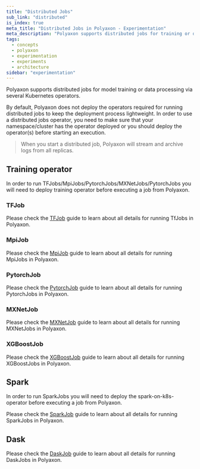```yaml
---
title: "Distributed Jobs"
sub_link: "distributed"
is_index: true
meta_title: "Distributed Jobs in Polyaxon - Experimentation"
meta_description: "Polyaxon supports distributed jobs for training or data processing via TF-Job, MPI-Job, Pytorch-Job, Spark-Job, Dask-Job."
tags:
  - concepts
  - polyaxon
  - experimentation
  - experiments
  - architecture
sidebar: "experimentation"
---
```


Polyaxon supports distributed jobs for model training or data processing via several Kubernetes operators.

By default, Polyaxon does not deploy the operators required for running distributed jobs to keep the deployment process lightweight.
In order to use a distributed jobs operator, you need to make sure that your namespace/cluster has the operator deployed
or you should deploy the operator(s) before starting an execution.

> When you start a distributed job, Polyaxon will stream and archive logs from all replicas.

## Training operator

In order to run TFJobs/MpiJobs/PytorchJobs/MXNetJobs/PytorchJobs you will need to deploy training operator before executing a job from Polyaxon.

### TFJob

Please check the [TFJob](/docs/experimentation/distributed/tf-jobs/) guide to learn about all details for running TfJobs in Polyaxon.

### MpiJob

Please check the [MpiJob](/docs/experimentation/distributed/mpi-jobs/) guide to learn about all details for running MpiJobs in Polyaxon.

### PytorchJob

Please check the [PytorchJob](/docs/experimentation/distributed/pytorch-jobs/) guide to learn about all details for running PytorchJobs in Polyaxon.

### MXNetJob

Please check the [MXNetJob](/docs/experimentation/distributed/mxnet-jobs/) guide to learn about all details for running MXNetJobs in Polyaxon.

### XGBoostJob

Please check the [XGBoostJob](/docs/experimentation/distributed/xgboost-jobs/) guide to learn about all details for running XGBoostJobs in Polyaxon.

## Spark

In order to run SparkJobs you will need to deploy the spark-on-k8s-operator before executing a job from Polyaxon.

Please check the [SparkJob](/docs/experimentation/distributed/spark-jobs/) guide to learn about all details for running SparkJobs in Polyaxon.

## Dask

Please check the [DaskJob](/docs/experimentation/distributed/dask-jobs/) guide to learn about all details for running DaskJobs in Polyaxon.
